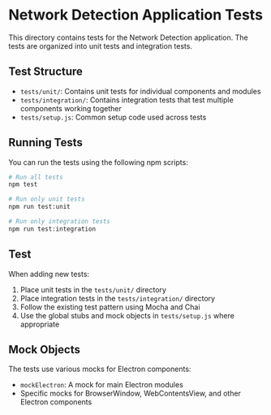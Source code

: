 # Network Detection Application Tests

This directory contains tests for the Network Detection application. The tests are organized into unit tests and integration tests.

## Test Structure

- `tests/unit/`: Contains unit tests for individual components and modules
- `tests/integration/`: Contains integration tests that test multiple components working together
- `tests/setup.js`: Common setup code used across tests

## Running Tests

You can run the tests using the following npm scripts:

```bash
# Run all tests
npm test

# Run only unit tests
npm run test:unit

# Run only integration tests
npm run test:integration
```

## Test
When adding new tests:

1. Place unit tests in the `tests/unit/` directory
2. Place integration tests in the `tests/integration/` directory
3. Follow the existing test pattern using Mocha and Chai
4. Use the global stubs and mock objects in `tests/setup.js` where appropriate

## Mock Objects

The tests use various mocks for Electron components:

- `mockElectron`: A mock for main Electron modules
- Specific mocks for BrowserWindow, WebContentsView, and other Electron components 